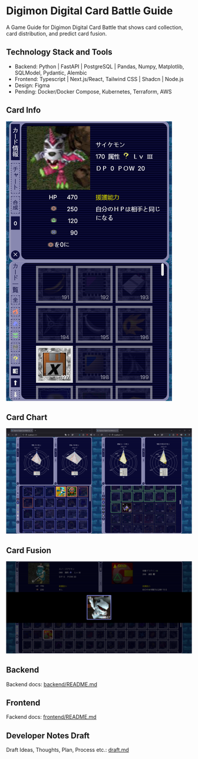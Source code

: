 # Digimon Digital Card Battle Guide

A Game Guide for Digimon Digital Card Battle that shows card collection, card distribution, and predict card fusion.

## Technology Stack and Tools

- Backend: Python | FastAPI | PostgreSQL | Pandas, Numpy, Matplotlib, SQLModel, Pydantic, Alembic
- Frontend: Typescript | Next.js/React, Tailwind CSS | Shadcn | Node.js
- Design: Figma
- Pending: Docker/Docker Compose, Kubernetes, Terraform, AWS

## Card Info

![front-end-smallest-info-170-index-0-text-icon-digimon-rare-desc](/img/front-end-smallest-info-170-index-0-text-icon-digimon-rare-desc.png)

## Card Chart

![front-end-compare-chart-174-175-54-103](/img/front-end-compare-chart-174-175-54-103.png)

## Card Fusion

![front-end-largest-fusion-101-268-102-text-icon-name-sp-effect-filter-ice-option](/img/front-end-largest-fusion-101-268-102-text-icon-name-sp-effect-filter-ice-option.png)

## Backend

Backend docs: [backend/README.md](./backend/README.md)

## Frontend

Fackend docs: [frontend/README.md](./frontend/README.md)

## Developer Notes Draft

Draft Ideas, Thoughts, Plan, Process etc.: [draft.md](./draft.md)